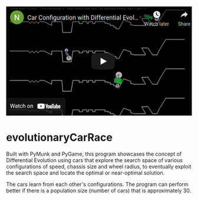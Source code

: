 [![IMAGE ALT TEXT HERE](sampleImage/carDifferentialEvolution.png)](https://www.youtube.com/watch?v=7ok4ESgrKg0)

# evolutionaryCarRace
Built with PyMunk and PyGame, this program showcases the concept of Differential Evolution using cars that explore the search space of various configurations of speed, chassis size and wheel radius, to eventually exploit the search space and locate the optimal or near-optimal solution.

The cars learn from each other's configurations. The program can perform better if there is a population size (number of cars) that is approximately 30.
